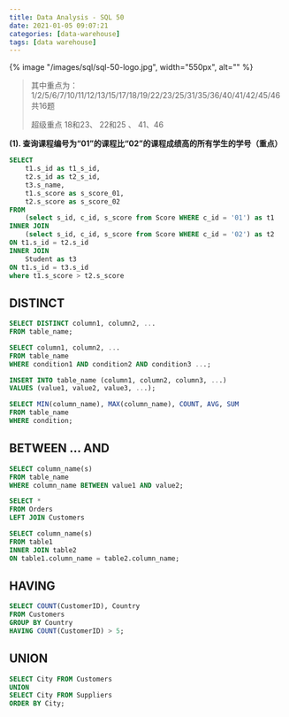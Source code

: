 ```yaml
---
title: Data Analysis - SQL 50
date: 2021-01-05 09:07:21
categories: [data-warehouse]
tags: [data warehouse]
---
```


{% image "/images/sql/sql-50-logo.jpg", width="550px", alt="" %}

<!-- more -->

> 其中重点为：1/2/5/6/7/10/11/12/13/15/17/18/19/22/23/25/31/35/36/40/41/42/45/46 共16题
>
> 超级重点 18和23、 22和25 、 41、46

**(1). 查询课程编号为“01”的课程比“02”的课程成绩高的所有学生的学号（重点）**

```sql
SELECT
    t1.s_id as t1_s_id,
    t2.s_id as t2_s_id,
    t3.s_name,
    t1.s_score as s_score_01,
    t2.s_score as s_score_02
FROM
    (select s_id, c_id, s_score from Score WHERE c_id = '01') as t1
INNER JOIN
    (select s_id, c_id, s_score from Score WHERE c_id = '02') as t2
ON t1.s_id = t2.s_id
INNER JOIN
    Student as t3 
ON t1.s_id = t3.s_id
where t1.s_score > t2.s_score
```

## DISTINCT


```sql
SELECT DISTINCT column1, column2, ...
FROM table_name;

SELECT column1, column2, ...
FROM table_name
WHERE condition1 AND condition2 AND condition3 ...;
```

```sql
INSERT INTO table_name (column1, column2, column3, ...)
VALUES (value1, value2, value3, ...);

SELECT MIN(column_name), MAX(column_name), COUNT, AVG, SUM
FROM table_name
WHERE condition;
```

## BETWEEN ... AND

```sql
SELECT column_name(s)
FROM table_name
WHERE column_name BETWEEN value1 AND value2;

SELECT *
FROM Orders
LEFT JOIN Customers

SELECT column_name(s)
FROM table1
INNER JOIN table2
ON table1.column_name = table2.column_name;
```

## HAVING


```sql
SELECT COUNT(CustomerID), Country
FROM Customers
GROUP BY Country
HAVING COUNT(CustomerID) > 5;
```

## UNION

```sql
SELECT City FROM Customers
UNION
SELECT City FROM Suppliers
ORDER BY City;
```

